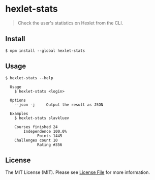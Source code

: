 # hexlet-stats

> Check the user's statistics on Hexlet from the CLI.


## Install

```
$ npm install --global hexlet-stats
```


## Usage

```
$ hexlet-stats --help
  
  Usage
    $ hexlet-stats <login>
      
  Options
    --json -j     Output the result as JSON
 
  Examples
    $ hexlet-stats slavkluev
          
    Courses finished 24
        Independence 100.0%
              Points 1445
    Challenges count 10
              Rating #356
```


## License

The MIT License (MIT). Please see [License File](LICENSE) for more information.